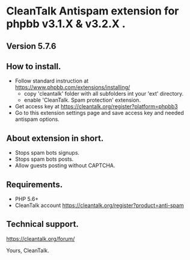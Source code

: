 CleanTalk Antispam extension for phpbb v3.1.X & v3.2.X .
============================================
## Version 5.7.6

## How to install.
  * Follow standard instruction at https://www.phpbb.com/extensions/installing/
    - copy 'cleantalk' folder with all subfolders int your 'ext' directory.
    - enable 'CleanTalk. Spam protection' extension.
  * Get access key at https://cleantalk.org/register?platform=phpbb3
  * Go to this extension settings page and save access key and needed antispam options.

## About extension in short.
  * Stops spam bots signups.
  * Stops spam bots posts.
  * Allow guests posting without CAPTCHA.

## Requirements.
  * PHP 5.6+
  * CleanTalk account https://cleantalk.org/register?product=anti-spam

## Technical support.
https://cleantalk.org/forum/


Yours, CleanTalk.
